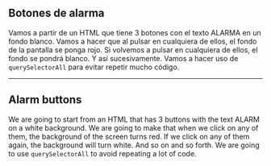 ## Botones de alarma

Vamos a partir de un HTML que tiene 3 botones con el texto ALARMA en un fondo blanco. Vamos a hacer que al pulsar en cualquiera de ellos, el fondo de la pantalla se ponga rojo. Si volvemos a pulsar en cualquiera de ellos, el fondo se pondrá blanco. Y así sucesivamente. Vamos a hacer uso de ``querySelectorAll`` para evitar repetir mucho código.

---

## Alarm buttons

We are going to start from an HTML that has 3 buttons with the text ALARM on a white background. We are going to make that when we click on any of them, the background of the screen turns red. If we click on any of them again, the background will turn white. And so on and so forth. We are going to use ``querySelectorAll`` to avoid repeating a lot of code.
